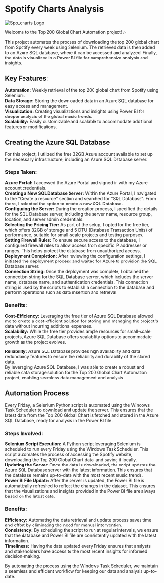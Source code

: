 # Spotify Charts Analysis
![Spo_charts Logo](https://charts.spotify.com/SpotifyChartsLogoPurple.svg)



Welcome to the Top 200 Global Chart Automation project! 🎶

This project automates the process of downloading the top 200 global chart from Spotify every week using Selenium. The retrieved data is then added to an Azure SQL database, where it can be accessed and analyzed. Finally, the data is visualized in a Power BI file for comprehensive analysis and insights.

## Key Features:
**Automation:** Weekly retrieval of the top 200 global chart from Spotify using Selenium.<br>
**Data Storage:** Storing the downloaded data in an Azure SQL database for easy access and management.<br>
**Visualization:** Creating visualizations and insights using Power BI for deeper analysis of the global music trends.<br>
**Scalability:** Easily customizable and scalable to accommodate additional features or modifications.<br>


## Creating the Azure SQL Database

For this project, I utilized the free 32GB Azure account available to set up the necessary infrastructure, including an Azure SQL Database server.

### Steps Taken:
**Azure Portal:** I accessed the Azure Portal and signed in with my Azure account credentials.<br>
**Creating a New SQL Database Server:** Within the Azure Portal, I navigated to the "Create a resource" section and searched for "SQL Database". From there, I selected the option to create a new SQL Database.<br>
**Configuring the Server:** During the creation process, I specified the details for the SQL Database server, including the server name, resource group, location, and server admin credentials.<br>
**Selecting the Pricing Tier:** As part of the setup, I opted for the free tier, which offers 32GB of storage and 5 DTU (Database Transaction Units) of performance, suitable for small-scale projects and testing purposes.<br>
**Setting Firewall Rules:** To ensure secure access to the database, I configured firewall rules to allow access from specific IP addresses or ranges. This helps protect the database from unauthorized access.<br>
**Deployment Completion:** After reviewing the configuration settings, I initiated the deployment process and waited for Azure to provision the SQL Database server.<br>
**Connection String:** Once the deployment was complete, I obtained the connection string for the SQL Database server, which includes the server name, database name, and authentication credentials. This connection string is used by the scripts to establish a connection to the database and perform operations such as data insertion and retrieval.

### Benefits:
**Cost-Efficiency:** Leveraging the free tier of Azure SQL Database allowed me to create a cost-efficient solution for storing and managing the project's data without incurring additional expenses.<br>
**Scalability:** While the free tier provides ample resources for small-scale projects, Azure SQL Database offers scalability options to accommodate growth as the project evolves.<br>

**Reliability:** Azure SQL Database provides high availability and data redundancy features to ensure the reliability and durability of the stored data.<br>
By leveraging Azure SQL Database, I was able to create a robust and reliable data storage solution for the Top 200 Global Chart Automation project, enabling seamless data management and analysis.

## Automation Process
Every Friday, a Selenium Python script is automated using the Windows Task Scheduler to download and update the server. This ensures that the latest data from the Top 200 Global Chart is fetched and stored in the Azure SQL Database, ready for analysis in the Power BI file.

### Steps Involved:
**Selenium Script Execution:** A Python script leveraging Selenium is scheduled to run every Friday using the Windows Task Scheduler. This script automates the process of accessing the Spotify website, downloading the Top 200 Global Chart data, and saving it locally.<br>
**Updating the Server:** Once the data is downloaded, the script updates the Azure SQL Database server with the latest information. This ensures that the database remains up-to-date with the most recent music trends.<br>
**Power BI File Update:** After the server is updated, the Power BI file is automatically refreshed to reflect the changes in the dataset. This ensures that the visualizations and insights provided in the Power BI file are always based on the latest data.

### Benefits:
**Efficiency:** Automating the data retrieval and update process saves time and effort by eliminating the need for manual intervention.<br>
**Consistency:** By scheduling the script to run at regular intervals, we ensure that the database and Power BI file are consistently updated with the latest information.<br>
**Timeliness:** Having the data updated every Friday ensures that analysts and stakeholders have access to the most recent insights for informed decision-making.


By automating the process using the Windows Task Scheduler, we maintain a seamless and efficient workflow for keeping our data and analysis up-to-date.
